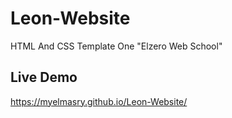 # Leon-Website
HTML And CSS Template One "Elzero Web School"
## Live Demo
https://myelmasry.github.io/Leon-Website/
